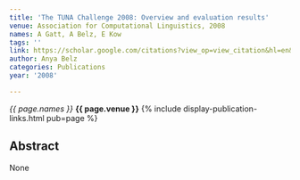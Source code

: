 ```yaml
---
title: 'The TUNA Challenge 2008: Overview and evaluation results'
venue: Association for Computational Linguistics, 2008
names: A Gatt, A Belz, E Kow
tags: ''
link: https://scholar.google.com/citations?view_op=view_citation&hl=en&user=trwwiW4AAAAJ&citation_for_view=trwwiW4AAAAJ:9yKSN-GCB0IC
author: Anya Belz
categories: Publications
year: '2008'

---
```


*{{ page.names }}*
**{{ page.venue }}**
{% include display-publication-links.html pub=page %}
## Abstract

None